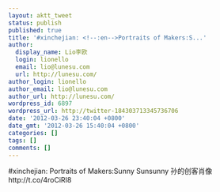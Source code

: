 ```yaml
---
layout: aktt_tweet
status: publish
published: true
title: '#xinchejian: <!--:en-->Portraits of Makers:S...'
author:
  display_name: Lio李欧
  login: lionello
  email: lio@lunesu.com
  url: http://lunesu.com/
author_login: lionello
author_email: lio@lunesu.com
author_url: http://lunesu.com/
wordpress_id: 6897
wordpress_url: http://twitter-184303713345736706
date: '2012-03-26 23:40:04 +0800'
date_gmt: '2012-03-26 15:40:04 +0800'
categories: []
tags: []
comments: []
---
```

<p>#xinchejian: <!--:en-->Portraits of Makers:Sunny Sun<!--:--><!--:zh-->sunny 孙的创客肖像<!--:--> http:&#47;&#47;t.co&#47;4roCiRI8</p>
